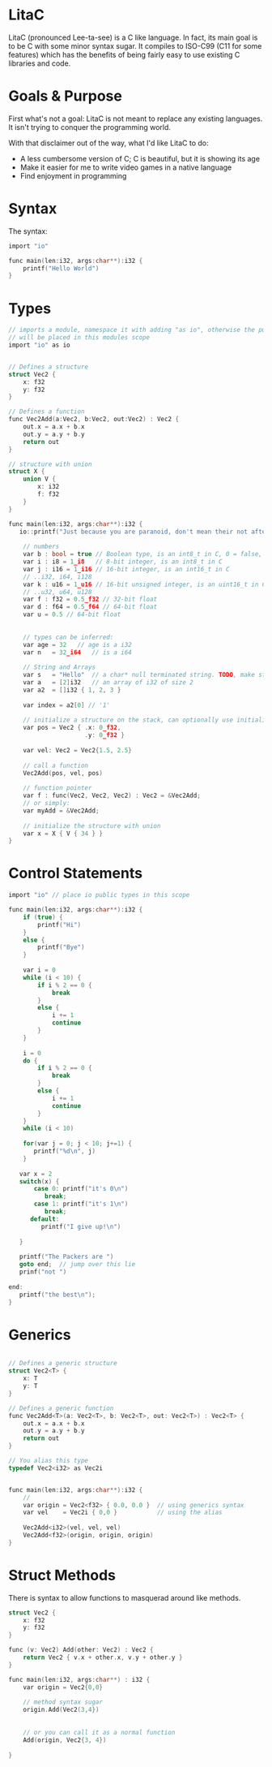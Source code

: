 # LitaC
LitaC (pronounced Lee-ta-see) is a C like language.  In fact, its main goal is to be C with some minor syntax sugar.  It compiles to ISO-C99 (C11 for some features) which has the benefits of being fairly easy to use existing C libraries and code.

# Goals & Purpose
First what's not a goal: LitaC is not meant to replace any existing languages.  It isn't trying to conquer the programming world.

With that disclaimer out of the way, what I'd like LitaC to do:
* A less cumbersome version of C; C is beautiful, but it is showing its age
* Make it easier for me to write video games in a native language
* Find enjoyment in programming

# Syntax
The syntax:

```C
import "io"

func main(len:i32, args:char**):i32 {
	printf("Hello World")
}
```

# Types


```C
// imports a module, namespace it with adding "as io", otherwise the public attributes
// will be placed in this modules scope
import "io" as io


// Defines a structure
struct Vec2 {
	x: f32
	y: f32
}

// Defines a function
func Vec2Add(a:Vec2, b:Vec2, out:Vec2) : Vec2 {
	out.x = a.x + b.x
	out.y = a.y + b.y
	return out
}

// structure with union
struct X {
    union V {
        x: i32
        f: f32
    }
}

func main(len:i32, args:char**):i32 {
   io::printf("Just because you are paranoid, don't mean their not after you\n") // the io:: namespaces the function
	
	// numbers
	var b : bool = true // Boolean type, is an int8_t in C, 0 = false, 1 = true
	var i : i8 = 1_i8   // 8-bit integer, is an int8_t in C
	var j : i16 = 1_i16 // 16-bit integer, is an int16_t in C
	// ..i32, i64, i128
	var k : u16 = 1_u16 // 16-bit unsigned integer, is an uint16_t in C
	// ..u32, u64, u128
	var f : f32 = 0.5_f32 // 32-bit float
	var d : f64 = 0.5_f64 // 64-bit float
	var u = 0.5 // 64-bit float
	
	
	// types can be inferred:
	var age = 32   // age is a i32
	var n   = 32_i64   // is a i64
	
	// String and Arrays
	var s   = "Hello"  // a char* null terminated string. TODO, make strings include length
	var a   = [2]i32   // an array of i32 of size 2
	var a2  = []i32 { 1, 2, 3 }
	
	var index = a2[0] // '1'
	
	// initialize a structure on the stack, can optionally use initializer syntax
	var pos = Vec2 { .x: 0_f32, 
	                 .y: 0_f32 }
	                 
	var vel: Vec2 = Vec2{1.5, 2.5}
	
	// call a function
	Vec2Add(pos, vel, pos)
	
	// function pointer
	var f : func(Vec2, Vec2, Vec2) : Vec2 = &Vec2Add;
	// or simply:
	var myAdd = &Vec2Add;
	
	// initialize the structure with union
	var x = X { V { 34 } }
}
```



# Control Statements 


```C
import "io" // place io public types in this scope

func main(len:i32, args:char**):i32 {
	if (true) {
		printf("Hi")
	}
	else {
		printf("Bye")
	}
	
	var i = 0
	while (i < 10) {
		if i % 2 == 0 {
			break
		}
		else {
			i += 1
			continue
		}
	}
	
	i = 0
	do {
		if i % 2 == 0 {
			break
		}
		else {
			i += 1
			continue
		}
	}
	while (i < 10)
	
	for(var j = 0; j < 10; j+=1) {
	   printf("%d\n", j)
	}
	
   var x = 2
   switch(x) {
	   case 0: printf("it's 0\n")
	      break;
	   case 1: printf("it's 1\n")
          break;
      default:
         printf("I give up!\n")
         
   }
	
   printf("The Packers are ")
   goto end;  // jump over this lie
   prinf("not ")
	
end:
   printf("the best\n");
}
```


# Generics

```C

// Defines a generic structure
struct Vec2<T> {
    x: T
    y: T
}

// Defines a generic function
func Vec2Add<T>(a: Vec2<T>, b: Vec2<T>, out: Vec2<T>) : Vec2<T> {
    out.x = a.x + b.x
    out.y = a.y + b.y
    return out
}

// You alias this type
typedef Vec2<i32> as Vec2i


func main(len:i32, args:char**):i32 {
    // 
    var origin = Vec2<f32> { 0.0, 0.0 }  // using generics syntax
    var vel    = Vec2i { 0,0 }           // using the alias
    
    Vec2Add<i32>(vel, vel, vel)
    Vec2Add<f32>(origin, origin, origin)
}

```


# Struct Methods
There is syntax to allow functions to masquerad around like methods.

```C
struct Vec2 {
    x: f32
    y: f32
}

func (v: Vec2) Add(other: Vec2) : Vec2 {
    return Vec2 { v.x + other.x, v.y + other.y }
}

func main(len:i32, args:char**) : i32 {
    var origin = Vec2{0,0}
    
    // method syntax sugar
    origin.Add(Vec2(3,4})
    
    
    // or you can call it as a normal function
    Add(origin, Vec2{3, 4})
    
}

```  
